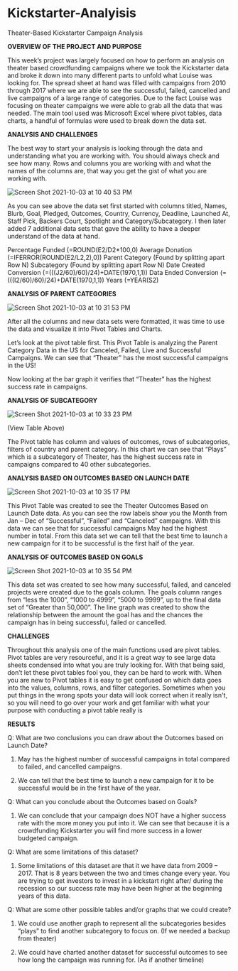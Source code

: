 # Kickstarter-Analyisis
Theater-Based Kickstarter Campaign Analysis

**OVERVIEW OF THE PROJECT AND PURPOSE**

This week’s project was largely focused on how to perform an analysis on theater based crowdfunding campaigns where we took the Kickstarter data and broke it down into many different parts to unfold what Louise was looking for. The spread sheet at hand was filled with campaigns from 2010 through 2017 where we are able to see the successful, failed, cancelled and live campaigns of a large range of categories. Due to the fact Louise was focusing on theater campaigns we were able to grab all the data that was needed. The main tool used was Microsoft Excel where pivot tables, data charts, a handful of formulas were used to break down the data set.


**ANALYSIS AND CHALLENGES**

The best way to start your analysis is looking through the data and understanding what you are working with. You should always check and see how many. Rows and columns you are working with and what the names of the columns are, that way you get the gist of what you are working with.  

![Screen Shot 2021-10-03 at 10 40 53 PM](https://user-images.githubusercontent.com/91299616/135799676-2a0e8e09-843e-4ab9-9007-a570ffba74ce.png)


As you can see above the data set first started with columns titled, Names, Blurb, Goal, Pledged, Outcomes, Country, Currency, Deadline, Launched At, Staff Pick, Backers Court, Spotlight and Category/Subcategory.
I then later added 7 additional data sets that gave the ability to have a deeper understand of the data at hand.

Percentage Funded (=ROUND(E2/D2*100,0)
Average Donation (=IFERROR(ROUND(E2/L2,2),0))
Parent Category (Found by splitting apart Row N)
Subcategory (Found by splitting apart Row N)
Date Created Conversion (=(((J2/60)/60)/24)+DATE(1970,1,1))
Data Ended Conversion (=(((I2/60)/60)/24)+DATE(1970,1,1))
Years (=YEAR(S2)

**ANALYSIS OF PARENT CATEGORIES**

![Screen Shot 2021-10-03 at 10 31 53 PM](https://user-images.githubusercontent.com/91299616/135798947-41296c48-754b-482d-8257-f29fc9afd77c.png)


 

After all the columns and new data sets were formatted, it was time to use the data and visualize it into Pivot Tables and Charts. 

Let’s look at the pivot table first. This Pivot Table is analyzing the Parent Category Data in the US for Canceled, Failed, Live and Successful Campaigns. We can see that “Theater” has the most successful campaigns in the US!

Now looking at the bar graph it verifies that “Theater” has the highest success rate in campaigns.























**ANALYSIS OF SUBCATEGORY**

![Screen Shot 2021-10-03 at 10 33 23 PM](https://user-images.githubusercontent.com/91299616/135799075-30c220f8-013c-4b29-a0df-88a2590fbac9.png)


 
(View Table Above)

The Pivot table has column and values of outcomes, rows of subcategories, filters of country and parent category. In this chart we can see that “Plays” which is a subcategory of Theater, has the highest success rate in campaigns compared to 40 other subcategories. 

















**ANALYSIS BASED ON OUTCOMES BASED ON LAUNCH DATE**

![Screen Shot 2021-10-03 at 10 35 17 PM](https://user-images.githubusercontent.com/91299616/135799206-5c2aee43-a7ab-499a-82e5-097c1c5b8d8d.png)



 


This Pivot Table was created to see the Theater Outcomes Based on Launch Date data. As you can see the row labels show you the Month from Jan – Dec of “Successful”, “Failed” and “Canceled” campaigns. With this data we can see that for successful campaigns May had the highest number in total. From this data set we can tell that the best time to launch a new campaign for it to be successful is the first half of the year.






















**ANALYSIS OF OUTCOMES BASED ON GOALS**

![Screen Shot 2021-10-03 at 10 35 54 PM](https://user-images.githubusercontent.com/91299616/135799268-30ec7b9d-5861-4bd3-9841-2190067e2b7c.png)

This data set was created to see how many successful, failed, and canceled projects were created due to the goals column. The goals column ranges from “less the 1000”, “1000 to 4999”, “5000 to 9999”, up to the final data set of “Greater than 50,000”. The line graph was created to show the relationship between the amount the goal has and the chances the campaign has in being successful, failed or cancelled. 


**CHALLENGES**

Throughout this analysis one of the main functions used are pivot tables. Pivot tables are very resourceful, and it is a great way to see large data sheets condensed into what you are truly looking for. With that being said, don’t let these pivot tables fool you, they can be hard to work with. When you are new to Pivot tables it is easy to get confused on which data goes into the values, columns, rows, and filter categories. Sometimes when you put things in the wrong spots your data will look correct when it really isn't, so you will need to go over your work and get familiar with what your purpose with conducting a pivot table really is

**RESULTS**

 Q: What are two conclusions you can draw about the Outcomes based on Launch Date?

1.	May has the highest number of successful campaigns in total compared to failed, and cancelled campaigns. 

2.	We can tell that the best time to launch a new campaign for it to be successful would be in the first have of the year.

Q: What can you conclude about the Outcomes based on Goals?

1.	We can conclude that your campaign does NOT have a higher success rate with the more money you put into it. We can see that because it is a crowdfunding Kickstarter you will find more success in a lower budgeted campaign.

Q: What are some limitations of this dataset?

1.	Some limitations of this dataset are that it we have data from 2009 – 2017. That is 8 years between the two and times change every year. You are trying to get investors to invest in a kickstart right after/ during the recession so our success rate may have been higher at the beginning years of this data.

Q: What are some other possible tables and/or graphs that we could create?

1.	We could use another graph to represent all the subcategories besides “plays” to find another subcategory to focus on. (If we needed a backup from theater)

2.	We could have charted another dataset for successful outcomes to see how long the campaign was running for. (As if another timeline) 
